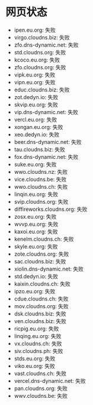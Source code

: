 # 网页状态
- ipen.eu.org: 失败
- virgo.cloudns.biz: 失败
- zfo.dns-dynamic.net: 失败
- std.cloudns.org: 失败
- kcoco.eu.org: 失败
- zfo.cloudns.org: 失败
- vipk.eu.org: 失败
- vipn.eu.org: 失败
- educ.cloudns.biz: 失败
- zot.dedyn.io: 失败
- skvip.eu.org: 失败
- vip.dns-dynamic.net: 失败
- vercl.eu.org: 失败
- xongan.eu.org: 失败
- xeo.dedyn.io: 失败
- beer.dns-dynamic.net: 失败
- tau.cloudns.biz: 失败
- fox.dns-dynamic.net: 失败
- suke.eu.org: 失败
- wwo.cloudns.nz: 失败
- vice.cloudns.be: 失败
- wwo.cloudns.ch: 失败
- linqin.eu.org: 失败
- svip.cloudns.org: 失败
- diffireworks.cloudns.org: 失败
- zosx.eu.org: 失败
- wvvp.eu.org: 失败
- kaxoi.eu.org: 失败
- kenelm.cloudns.ch: 失败
- skyle.eu.org: 失败
- zote.cloudns.org: 失败
- sac.cloudns.biz: 失败
- xiolin.dns-dynamic.net: 失败
- std.dedyn.io: 失败
- kaixin.cloudns.ch: 失败
- ipzo.eu.org: 失败
- cdue.cloudns.ch: 失败
- mov.cloudns.org: 失败
- dsk.cloudns.biz: 失败
- ven.cloudns.biz: 失败
- ricpig.eu.org: 失败
- linqing.eu.org: 失败
- vx.cloudns.ch: 失败
- siv.cloudns.ph: 失败
- stds.eu.org: 失败
- viko.eu.org: 失败
- vast.cloudns.ch: 失败
- vercel.dns-dynamic.net: 失败
- pan.cloudns.org: 失败
- wwv.cloudns.be: 失败
